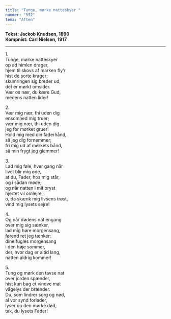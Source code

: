 ```yaml
---
title: "Tunge, mørke natteskyer "
nummer: "552"
tema: "Aften"
---
```


**Tekst: Jackob Knudsen, 1890** <br>
**Kompnist: Carl Nielsen, 1917** <br>

***

1.<br>
Tunge, mørke natteskyer<br>
op ad himlen drager,<br>
hjem til skovs af marken fly'r<br>
hist de sorte krager;<br>
skumringen sig breder ud,<br>
det er mørkt omsider.<br>
Vær os nær, du kære Gud,<br>
medens natten lider!<br>

2.<br>
Vær mig nær, thi uden dig<br>
ensomhed mig truer;<br>
vær mig nær, thi uden dig<br>
jeg for mørket gruer!<br>
Hold mig med din faderhånd,<br>
så jeg dig fornemmer;<br>
fri mig ud af mørkets bånd,<br>
så min frygt jeg glemmer!<br>

3.<br>
Lad mig føle, hver gang når<br>
livet blir mig øde,<br>
at du, Fader, hos mig står,<br>
og i sådan møde;<br>
og når natten i mit bryst<br>
hjertet vil omlejre,<br>
o, da skænk mig livsens trøst,<br>
vind mig lysets sejre!<br>

4.<br>
Og når dødens nat engang<br>
over mig sig sænker,<br>
lad mig høre morgensang,<br>
førend ret jeg tænker:<br>
dine fugles morgensang<br>
i den høje sommer,<br>
der, hvor dag er altid lang,<br>
natten aldrig kommer!<br>

5.<br>
Tung og mørk den tavse nat<br>
over jorden spænder,<br>
hist kun bag et vindve mat<br>
vågelys der brænder.<br>
Du, som lindrer sorg og nød,<br>
al vor synd forlader,<br>
lyser op den mørke død,<br>
tak, du lysets Fader!
